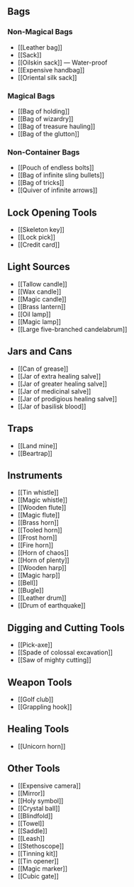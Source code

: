 ## Bags
### Non-Magical Bags
- [[Leather bag]]
- [[Sack]]
- [[Oilskin sack]] — Water-proof
- [[Expensive handbag]]
- [[Oriental silk sack]]

### Magical Bags
- [[Bag of holding]]
- [[Bag of wizardry]]
- [[Bag of treasure hauling]]
- [[Bag of the glutton]]

### Non-Container Bags
- [[Pouch of endless bolts]]
- [[Bag of infinite sling bullets]]
- [[Bag of tricks]]
- [[Quiver of infinite arrows]]

## Lock Opening Tools
- [[Skeleton key]]
- [[Lock pick]]
- [[Credit card]]

## Light Sources
- [[Tallow candle]]
- [[Wax candle]]
- [[Magic candle]]
- [[Brass lantern]]
- [[Oil lamp]]
- [[Magic lamp]]
- [[Large five-branched candelabrum]]

## Jars and Cans
- [[Can of grease]]
- [[Jar of extra healing salve]]
- [[Jar of greater healing salve]]
- [[Jar of medicinal salve]]
- [[Jar of prodigious healing salve]]
- [[Jar of basilisk blood]]

## Traps
- [[Land mine]]
- [[Beartrap]]

## Instruments
- [[Tin whistle]]
- [[Magic whistle]]
- [[Wooden flute]]
- [[Magic flute]]
- [[Brass horn]]
- [[Tooled horn]]
- [[Frost horn]]
- [[Fire horn]]
- [[Horn of chaos]]
- [[Horn of plenty]]
- [[Wooden harp]]
- [[Magic harp]]
- [[Bell]]
- [[Bugle]]
- [[Leather drum]]
- [[Drum of earthquake]]

## Digging and Cutting Tools
- [[Pick-axe]]
- [[Spade of colossal excavation]]
- [[Saw of mighty cutting]]

## Weapon Tools
- [[Golf club]]
- [[Grappling hook]]

## Healing Tools
- [[Unicorn horn]]

## Other Tools
- [[Expensive camera]]
- [[Mirror]]
- [[Holy symbol]]
- [[Crystal ball]]
- [[Blindfold]]
- [[Towel]]
- [[Saddle]]
- [[Leash]]
- [[Stethoscope]]
- [[Tinning kit]]
- [[Tin opener]]
- [[Magic marker]]
- [[Cubic gate]]
